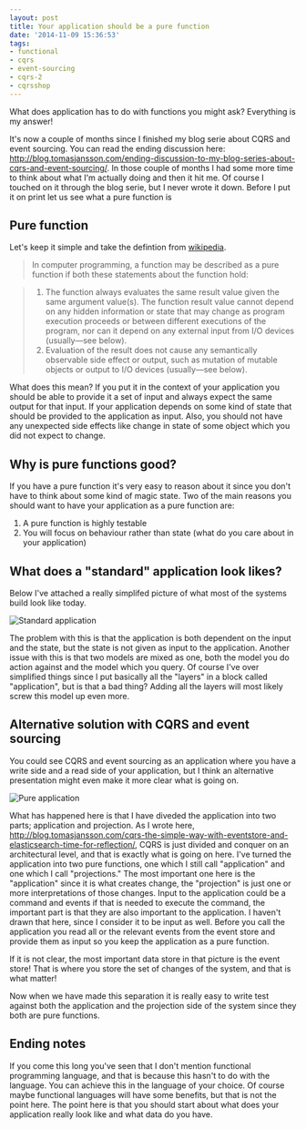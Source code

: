 ```yaml
---
layout: post
title: Your application should be a pure function
date: '2014-11-09 15:36:53'
tags:
- functional
- cqrs
- event-sourcing
- cqrs-2
- cqrsshop
---
```


What does application has to do with functions you might ask? Everything is my answer! 

It's now a couple of months since I finished my blog serie about CQRS and event sourcing. You can read the ending discussion here: http://blog.tomasjansson.com/ending-discussion-to-my-blog-series-about-cqrs-and-event-sourcing/. In those couple of months I had some more time to think about what I'm actually doing and then it hit me. Of course I touched on it through the blog serie, but I never wrote it down. Before I put it on print let us see what a pure function is

## Pure function
Let's keep it simple and take the defintion from [wikipedia](http://en.wikipedia.org/wiki/Pure_function). 

> In computer programming, a function may be described as a pure function if both these statements about the function hold:

> 1. The function always evaluates the same result value given the same argument value(s). The function result value cannot depend on any hidden information or state that may change as program execution proceeds or between different executions of the program, nor can it depend on any external input from I/O devices (usually—see below).
> 2. Evaluation of the result does not cause any semantically observable side effect or output, such as mutation of mutable objects or output to I/O devices (usually—see below).

What does this mean? If you put it in the context of your application you should be able to provide it a set of input and always expect the same output for that input. If your application depends on some kind of state that should be provided to the application as input. Also, you should not have any unexpected side effects like change in state of some object which you did not expect to change.

## Why is pure functions good?
If you have a pure function it's very easy to reason about it since you don't have to think about some kind of magic state. Two of the main reasons you should want to have your application as a pure function are:

1. A pure function is highly testable
2. You will focus on behaviour rather than state (what do you care about in your application)

## What does a "standard" application look likes?
Below I've attached a really simplifed picture of what most of the systems build look like today. 

![Standard application](/content/images/2014/11/StandardApplication-1.png)

The problem with this is that the application is both dependent on the input and the state, but the state is not given as input to the application. Another issue with this is that two models are mixed as one, both the model you do action against and the model which you query. Of course I've over simplified things since I put basically all the "layers" in a block called "application", but is that a bad thing? Adding all the layers will most likely screw this model up even more.

## Alternative solution with CQRS and event sourcing
You could see CQRS and event sourcing as an application where you have a write side and a read side of your application, but I think an alternative presentation might even make it more clear what is going on.

![Pure application](/content/images/2014/11/PureApplication.png)

What has happened here is that I have diveded the application into two parts; application and projection. As I wrote here, http://blog.tomasjansson.com/cqrs-the-simple-way-with-eventstore-and-elasticsearch-time-for-reflection/, CQRS is just divided and conquer on an architectural level, and that is exactly what is going on here. I've turned the application into two pure functions, one which I still call "application" and one which I call "projections." The most important one here is the "application" since it is what creates change, the "projection" is just one or more interpretations of those changes. Input to the application could be a command and events if that is needed to execute the command, the important part is that they are also important to the application. I haven't drawn that here, since I consider it to be input as well. Before you call the application you read all or the relevant events from the event store and provide them as input so you keep the application as a pure function.

If it is not clear, the most important data store in that picture is the event store! That is where you store the set of changes of the system, and that is what matter!

Now when we have made this separation it is really easy to write test against both the application and the projection side of the system since they both are pure functions.

## Ending notes
If you come this long you've seen that I don't mention functional programming language, and that is because this hasn't to do with the language. You can achieve this in the language of your choice. Of course maybe functional languages will have some benefits, but that is not the point here. The point here is that you should start about what does your application really look like and what data do you have.
